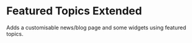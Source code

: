 # Featured Topics Extended
Adds a customisable news/blog page and some widgets using featured topics.
